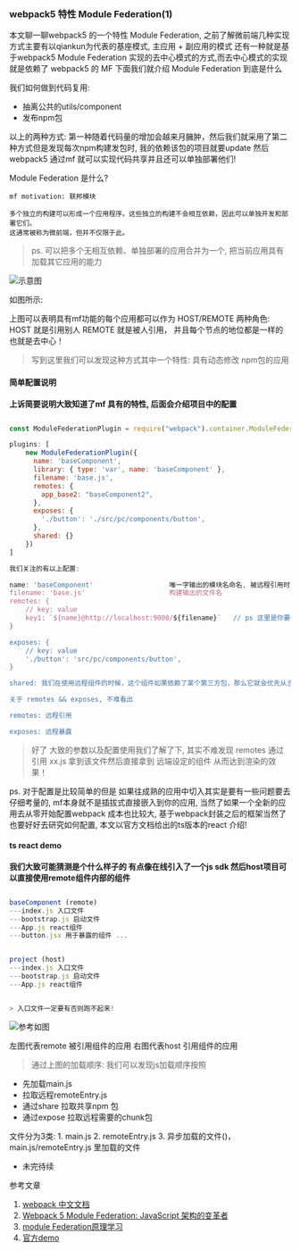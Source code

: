 ### webpack5 特性 Module Federation(1)

本文聊一聊webpack5 的一个特性 Module Federation, 之前了解微前端几种实现方式主要有以qiankun为代表的基座模式, 主应用 + 副应用的模式 还有一种就是基于webpack5 Module Federation 实现的去中心模式的方式,而去中心模式的实现就是依赖了 webpack5 的 MF 下面我们就介绍 Module Federation 到底是什么

我们如何做到代码复用:

- 抽离公共的utils/component
- 发布npm包

以上的两种方式: 第一种随着代码量的增加会越来月臃肿，然后我们就采用了第二种方式但是发现每次npm构建发包时, 我的依赖该包的项目就要update 然后webpack5 通过mf 就可以实现代码共享并且还可以单独部署他们!


Module Federation 是什么?

```
mf motivation: 联邦模块

多个独立的构建可以形成一个应用程序。这些独立的构建不会相互依赖，因此可以单独开发和部署它们。
这通常被称为微前端，但并不仅限于此。
```

> ps. 可以把多个无相互依赖、单独部署的应用合并为一个, 把当前应用具有加载其它应用的能力

![示意图](https://hulaplanet.oss-cn-shenzhen.aliyuncs.com/test/mf1.png)

如图所示:

上图可以表明具有mf功能的每个应用都可以作为 HOST/REMOTE 两种角色: HOST 就是引用别人 REMOTE 就是被人引用， 并且每个节点的地位都是一样的也就是去中心！

> 写到这里我们可以发现这种方式其中一个特性: 具有动态修改 npm包的应用 

#### 简单配置说明

**上诉简要说明大致知道了mf 具有的特性, 后面会介绍项目中的配置**

```js

const ModuleFederationPlugin = require("webpack").container.ModuleFederationPlugin

plugins: [
    new ModuleFederationPlugin({  
      name: 'baseComponent',
      library: { type: 'var', name: 'baseComponent' },
      filename: 'base.js',
      remotes: {
        app_base2: "baseComponent2",
      },
      exposes: {
        './button': './src/pc/components/button',
      },
      shared: {}
    })
]

我们关注的有以上配置:

name: 'baseComponent'                   唯一字输出的模块名命名, 被远程引用时路径为${name}/${expose}
filename: 'base.js'                     构建输出的文件名
remotes: {
    // key: value
    key1: `${name}@http://localhost:9000/${filename}`   // ps 这里是你要引用的项目的地址配置
}

exposes: {
    // key: value
    './button': 'src/pc/components/button',
}

shared: 我们在使用远程组件的时候，这个组件如果依赖了某个第三方包，那么它就会优先从当前应用获取, 如果没有的话则从远程组件进行拉取

关于 remotes && exposes, 不难看出

remotes: 远程引用

exposes: 远程暴露

```

> 好了 大致的参数以及配置使用我们了解了下, 其实不难发现 remotes 通过引用 xx.js 拿到该文件然后直接拿到 远端设定的组件 从而达到渲染的效果！

ps. 对于配置是比较简单的但是 如果往成熟的应用中切入其实是要有一些问题要去仔细考量的, mf本身就不是插拔式直接嵌入到你的应用, 当然了如果一个全新的应用去从零开始配置webpack 成本也比较大, 基于webpack封装之后的框架当然了也要好好去研究如何配置, 本文以官方文档给出的ts版本的react 介绍!
#### ts react demo

**我们大致可能猜测是个什么样子的 有点像在线引入了一个js sdk 然后host项目可以直接使用remote组件内部的组件**

```js

baseComponent (remote)
---index.js 入口文件
---bootstrap.js 启动文件
---App.js react组件
---button.jsx 用于暴露的组件 ...


project (host)
---index.js 入口文件
---bootstrap.js 启动文件
---App.js react组件


> 入口文件一定要有否则跑不起来!

```

![参考如图](https://hulaplanet.oss-cn-shenzhen.aliyuncs.com/static/asset/dd.png)

左图代表remote 被引用组件的应用
右图代表host 引用组件的应用

> 通过上图的加载顺序: 我们可以发现js加载顺序按照

- 先加载main.js 
- 拉取远程remoteEntry.js
- 通过share 拉取共享npm 包
- 通过expose 拉取远程需要的chunk包

文件分为3类: 1. main.js  2. remoteEntry.js  3. 异步加载的文件()，main.js/remoteEntry.js 里加载的文件

- 未完待续


参考文章

1. [webpack 中文文档](https://webpack.docschina.org/concepts/module-federation/)
2. [Webpack 5 Module Federation: JavaScript 架构的变革者](https://zhuanlan.zhihu.com/p/120462530)
3. [module Federation原理学习](https://github.com/efoxTeam/emp/wiki/%E3%80%8Amodule-Federation%E5%8E%9F%E7%90%86%E5%AD%A6%E4%B9%A0%E3%80%8B)
4. [官方demo](https://github.com/module-federation/module-federation-examples)